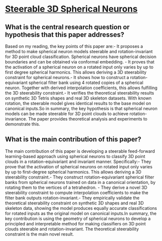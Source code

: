 # [Steerable 3D Spherical Neurons](https://arxiv.org/abs/2106.13863v7)

## What is the central research question or hypothesis that this paper addresses?

Based on my reading, the key points of this paper are:- It proposes a method to make spherical neuron models steerable and rotation-invariant for 3D point cloud classification. Spherical neurons have spherical decision boundaries and can be obtained via conformal embedding. - It proves that the activation of a spherical neuron on a rotated input only varies by up to first degree spherical harmonics. This allows deriving a 3D steerability constraint for spherical neurons.- It shows how to construct a rotation-equivariant spherical filter bank using 4 rotated copies of a spherical neuron. Together with derived interpolation coefficients, this allows fulfilling the 3D steerability constraint.- It verifies the theoretical steerability results on synthetic 3D Tetris shapes and real 3D skeleton datasets. With known rotation, the steerable model gives identical results to the base model on canonical inputs.So in summary, the key hypothesis is that spherical neuron models can be made steerable for 3D point clouds to achieve rotation-invariance. The paper provides theoretical analysis and experiments to demonstrate this.


## What is the main contribution of this paper?

The main contribution of this paper is developing a steerable feed-forward learning-based approach using spherical neurons to classify 3D point clouds in a rotation-equivariant and invariant manner. Specifically:- They prove that the activation of spherical neurons on rotated input only varies by up to first-degree spherical harmonics. This allows deriving a 3D steerability constraint.- They construct rotation-equivariant spherical filter banks from spherical neurons trained on data in a canonical orientation, by rotating them to the vertices of a tetrahedron. - They derive a novel 3D steerability constraint to compute interpolation coefficients to make the filter bank outputs rotation-invariant.- They empirically validate the theoretical steerability constraint on synthetic 3D shapes and real 3D skeleton data, showing the model produces equally accurate classifications for rotated inputs as the original model on canonical inputs.In summary, the key contribution is using the geometry of spherical neurons to develop a principled and interpretable method for making classifiers on 3D point clouds steerable and rotation-invariant. The theoretical steerability constraint is the main novel result.
